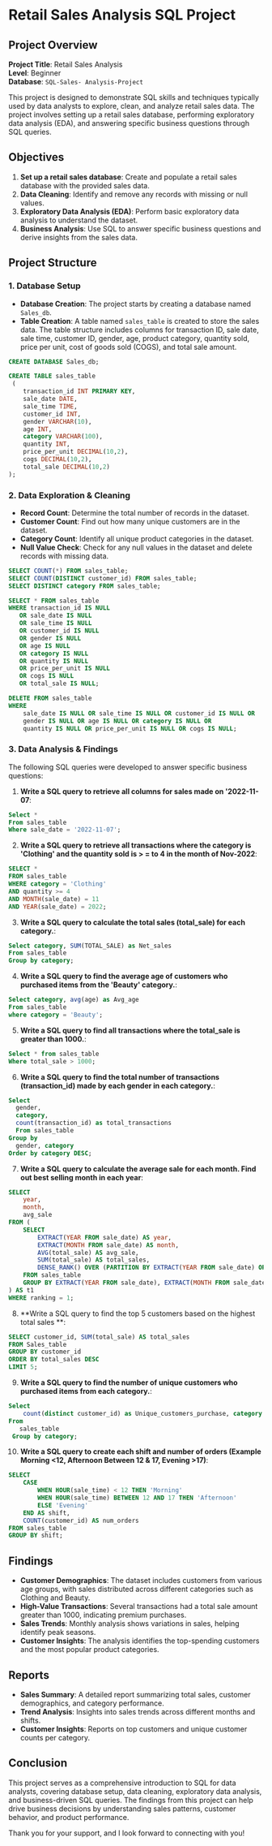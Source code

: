 # Retail Sales Analysis SQL Project

## Project Overview

**Project Title**: Retail Sales Analysis  
**Level**: Beginner  
**Database**: `SQL-Sales- Analysis-Project`

This project is designed to demonstrate SQL skills and techniques typically used by data analysts to explore, clean, and analyze retail sales data. The project involves setting up a retail sales database, performing exploratory data analysis (EDA), and answering specific business questions through SQL queries. 

## Objectives

1. **Set up a retail sales database**: Create and populate a retail sales database with the provided sales data.
2. **Data Cleaning**: Identify and remove any records with missing or null values.
3. **Exploratory Data Analysis (EDA)**: Perform basic exploratory data analysis to understand the dataset.
4. **Business Analysis**: Use SQL to answer specific business questions and derive insights from the sales data.

## Project Structure

### 1. Database Setup

- **Database Creation**: The project starts by creating a database named `Sales_db`.
- **Table Creation**: A table named `sales_table` is created to store the sales data. The table structure includes columns for transaction ID, sale date, sale time, customer ID, gender, age, product category, quantity sold, price per unit, cost of goods sold (COGS), and total sale amount.

```sql
CREATE DATABASE Sales_db;

CREATE TABLE sales_table
 (
    transaction_id INT PRIMARY KEY,
    sale_date DATE,
    sale_time TIME,
    customer_id INT,
    gender VARCHAR(10),
    age INT,
    category VARCHAR(100),
    quantity INT,
    price_per_unit DECIMAL(10,2),
    cogs DECIMAL(10,2),
    total_sale DECIMAL(10,2)
);
```

### 2. Data Exploration & Cleaning

- **Record Count**: Determine the total number of records in the dataset.
- **Customer Count**: Find out how many unique customers are in the dataset.
- **Category Count**: Identify all unique product categories in the dataset.
- **Null Value Check**: Check for any null values in the dataset and delete records with missing data.

```sql
SELECT COUNT(*) FROM sales_table;
SELECT COUNT(DISTINCT customer_id) FROM sales_table;
SELECT DISTINCT category FROM sales_table;

SELECT * FROM sales_table
WHERE transaction_id IS NULL 
   OR sale_date IS NULL 
   OR sale_time IS NULL 
   OR customer_id IS NULL 
   OR gender IS NULL 
   OR age IS NULL 
   OR category IS NULL 
   OR quantity IS NULL 
   OR price_per_unit IS NULL 
   OR cogs IS NULL 
   OR total_sale IS NULL;

DELETE FROM sales_table
WHERE 
    sale_date IS NULL OR sale_time IS NULL OR customer_id IS NULL OR 
    gender IS NULL OR age IS NULL OR category IS NULL OR 
    quantity IS NULL OR price_per_unit IS NULL OR cogs IS NULL;
```

### 3. Data Analysis & Findings

The following SQL queries were developed to answer specific business questions:

1. **Write a SQL query to retrieve all columns for sales made on '2022-11-07**:
```sql
Select *
From sales_table
Where sale_date = '2022-11-07';

```

2. **Write a SQL query to retrieve all transactions where the category is 'Clothing' and the quantity sold is > = to 4 in the month of Nov-2022**:
```sql
SELECT *  
FROM sales_table  
WHERE category = 'Clothing'  
AND quantity >= 4  
AND MONTH(sale_date) = 11  
AND YEAR(sale_date) = 2022;
```

3. **Write a SQL query to calculate the total sales (total_sale) for each category.**:
```sql
Select category, SUM(TOTAL_SALE) as Net_sales
From sales_table
Group by category;

```

4. **Write a SQL query to find the average age of customers who purchased items from the 'Beauty' category.**:
```sql
Select category, avg(age) as Avg_age
From sales_table
where category = 'Beauty';
```

5. **Write a SQL query to find all transactions where the total_sale is greater than 1000.**:
```sql
Select * from sales_table
Where total_sale > 1000;
```

6. **Write a SQL query to find the total number of transactions (transaction_id) made by each gender in each category.**:
```sql
Select 
  gender, 
  category, 
  count(transaction_id) as total_transactions
  From sales_table
Group by 
  gender, category
Order by category DESC;
```

7. **Write a SQL query to calculate the average sale for each month. Find out best selling month in each year**:
```sql
SELECT 
    year,
    month,
    avg_sale
FROM (    
    SELECT 
        EXTRACT(YEAR FROM sale_date) AS year,
        EXTRACT(MONTH FROM sale_date) AS month,
        AVG(total_sale) AS avg_sale,
        SUM(total_sale) AS total_sales,
        DENSE_RANK() OVER (PARTITION BY EXTRACT(YEAR FROM sale_date) ORDER BY SUM(total_sale) DESC) AS ranking
    FROM sales_table
    GROUP BY EXTRACT(YEAR FROM sale_date), EXTRACT(MONTH FROM sale_date)
) AS t1
WHERE ranking = 1;
```

8. **Write a SQL query to find the top 5 customers based on the highest total sales **:
```sql
SELECT customer_id, SUM(total_sale) AS total_sales  
FROM Sales_table  
GROUP BY customer_id  
ORDER BY total_sales DESC  
LIMIT 5;
```

9. **Write a SQL query to find the number of unique customers who purchased items from each category.**:
```sql
Select 
    count(distinct customer_id) as Unique_customers_purchase, category
From 
   sales_table
 Group by category;
```

10. **Write a SQL query to create each shift and number of orders (Example Morning <12, Afternoon Between 12 & 17, Evening >17)**:
```sql
SELECT 
    CASE 
        WHEN HOUR(sale_time) < 12 THEN 'Morning'
        WHEN HOUR(sale_time) BETWEEN 12 AND 17 THEN 'Afternoon'
        ELSE 'Evening'
    END AS shift, 
    COUNT(customer_id) AS num_orders
FROM sales_table
GROUP BY shift;
```

## Findings

- **Customer Demographics**: The dataset includes customers from various age groups, with sales distributed across different categories such as Clothing and Beauty.
- **High-Value Transactions**: Several transactions had a total sale amount greater than 1000, indicating premium purchases.
- **Sales Trends**: Monthly analysis shows variations in sales, helping identify peak seasons.
- **Customer Insights**: The analysis identifies the top-spending customers and the most popular product categories.

## Reports

- **Sales Summary**: A detailed report summarizing total sales, customer demographics, and category performance.
- **Trend Analysis**: Insights into sales trends across different months and shifts.
- **Customer Insights**: Reports on top customers and unique customer counts per category.

## Conclusion

This project serves as a comprehensive introduction to SQL for data analysts, covering database setup, data cleaning, exploratory data analysis, and business-driven SQL queries. The findings from this project can help drive business decisions by understanding sales patterns, customer behavior, and product performance.


Thank you for your support, and I look forward to connecting with you!
